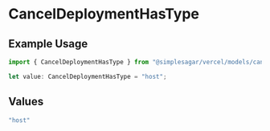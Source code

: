 # CancelDeploymentHasType

## Example Usage

```typescript
import { CancelDeploymentHasType } from "@simplesagar/vercel/models/canceldeploymentop.js";

let value: CancelDeploymentHasType = "host";
```

## Values

```typescript
"host"
```